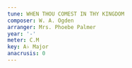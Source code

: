 ```yaml
---
tune: WHEN THOU COMEST IN THY KINGDOM
composer: W. A. Ogden
arranger: Mrs. Phoebe Palmer
year: '-'
meter: C.M
key: A♭ Major
anacrusis: 0
---
```

